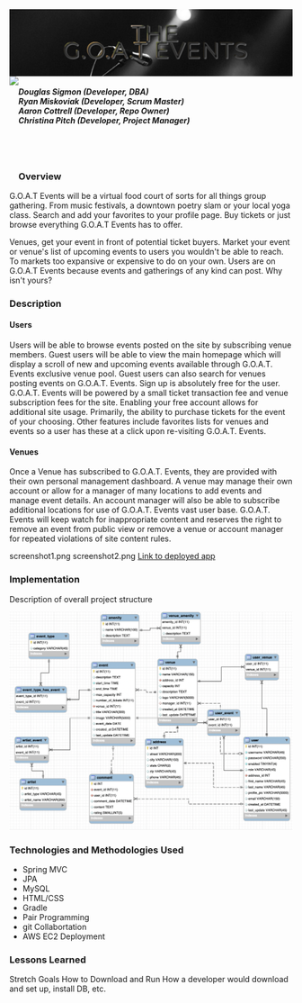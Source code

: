 <img align="middle" src="/Images/GOATEvents.png" width="825">
<img align="left" src="http://skilldistillery.com/downloads/sd_logo.jpg" height="175">
<br>

##### Douglas Sigmon (Developer, DBA) <br/> Ryan Miskoviak (Developer, Scrum Master)<br/> Aaron Cottrell (Developer, Repo Owner) <br/> Christina Pitch (Developer, Project Manager)
<br><br>
### Overview
G.O.A.T Events will be a virtual food court of sorts for all things group gathering. From music festivals, a downtown poetry slam or your local yoga class. Search and add your favorites to your profile page. Buy tickets or just browse everything G.O.A.T Events has to offer.

 Venues, get your event in front of potential ticket buyers. Market your event or venue's list of upcoming events to users you wouldn't be able to reach. To markets too expansive or expensive to do on your own. Users are on G.O.A.T Events because events and gatherings of any kind can post. Why isn't yours?

### Description

#### Users
Users will be able to browse events posted on the site by subscribing venue members. Guest users will be able to view the main homepage which will display a scroll of new and upcoming events available through G.O.A.T. Events exclusive venue pool. Guest users can also search for venues posting events on G.O.A.T. Events. Sign up is absolutely free for the user. G.O.A.T. Events will be powered by a small ticket transaction fee and venue subscription fees for the site. Enabling your free account allows for additional site usage. Primarily, the ability to purchase tickets for the event of your choosing. Other features include favorites lists for venues and events so a user has these at a click upon re-visiting G.O.A.T. Events.

#### Venues
Once a Venue has subscribed to G.O.A.T. Events, they are provided with their own personal management dashboard. A venue may manage their own account or allow for a manager of many locations to add events and manage event details. An account manager will also be able to subscribe additional locations for use of G.O.A.T. Events vast user base. G.O.A.T. Events will keep watch for inappropriate content and reserves the right to remove an event from public view or remove a venue or account manager for repeated violations of site content rules.

screenshot1.png screenshot2.png
<a href="http://3.18.206.62:8080/GoatEvents/">
Link to deployed app</a>


### Implementation
Description of overall project structure

<img src="/DB/ERD.png">

### Technologies and Methodologies Used
* Spring MVC
* JPA
* MySQL
* HTML/CSS
* Gradle
* Pair Programming
* git Collabortation
* AWS EC2 Deployment

### Lessons Learned
Stretch Goals
How to Download and Run
How a developer would download and set up, install DB, etc.
